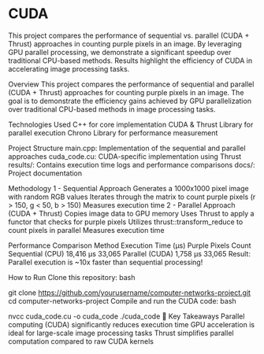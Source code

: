 # CUDA
This project compares the performance of sequential vs. parallel (CUDA + Thrust) approaches in counting purple pixels in an image. By leveraging GPU parallel processing, we demonstrate a significant speedup over traditional CPU-based methods. Results highlight the efficiency of CUDA in accelerating image processing tasks.

Overview
This project compares the performance of sequential and parallel (CUDA + Thrust) approaches for counting purple pixels in an image. The goal is to demonstrate the efficiency gains achieved by GPU parallelization over traditional CPU-based methods in image processing tasks.

Technologies Used
C++ for core implementation
CUDA & Thrust Library for parallel execution
Chrono Library for performance measurement

Project Structure
main.cpp: Implementation of the sequential and parallel approaches
cuda_code.cu: CUDA-specific implementation using Thrust
results/: Contains execution time logs and performance comparisons
docs/: Project documentation

Methodology
1 - Sequential Approach
Generates a 1000x1000 pixel image with random RGB values
Iterates through the matrix to count purple pixels (r > 150, g < 50, b > 150)
Measures execution time
2 - Parallel Approach (CUDA + Thrust)
Copies image data to GPU memory
Uses Thrust to apply a functor that checks for purple pixels
Utilizes thrust::transform_reduce to count pixels in parallel
Measures execution time

Performance Comparison
Method	Execution Time (µs)	Purple Pixels Count
Sequential (CPU)	18,416 µs	33,065
Parallel (CUDA)	1,758 µs	33,065
Result: Parallel execution is ~10x faster than sequential processing!

How to Run
Clone this repository:
bash

git clone https://github.com/yourusername/computer-networks-project.git
cd computer-networks-project
Compile and run the CUDA code:
bash

nvcc cuda_code.cu -o cuda_code
./cuda_code
📖 Key Takeaways
Parallel computing (CUDA) significantly reduces execution time
GPU acceleration is ideal for large-scale image processing tasks
Thrust simplifies parallel computation compared to raw CUDA kernels
